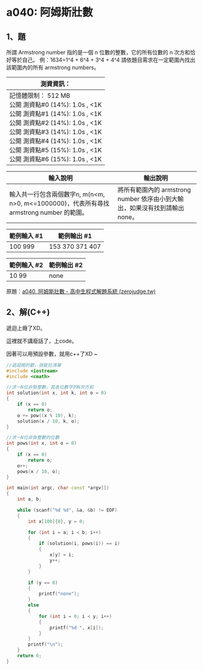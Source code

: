 # a040: 阿姆斯壯數

## 1、題
所謂 Armstrong number 指的是一個 n 位數的整數，它的所有位數的 n 次方和恰好等於自己。
例：1634=1^4 + 6^4 + 3^4 + 4^4
請依題目需求在一定範圍內找出該範圍內的所有 armstrong numbers。



| 測資資訊：                                                   |
| ------------------------------------------------------------ |
| 記憶體限制： 512 MB<br/>公開 測資點#0 (14%): 1.0s , <1K<br/>公開 測資點#1 (14%): 1.0s , <1K<br/>公開 測資點#2 (14%): 1.0s , <1K<br/>公開 測資點#3 (14%): 1.0s , <1K<br/>公開 測資點#4 (14%): 1.0s , <1K<br/>公開 測資點#5 (15%): 1.0s , <1K<br/>公開 測資點#6 (15%): 1.0s , <1K |



| 輸入說明                                                     | 輸出說明                                                     |
| ------------------------------------------------------------ | ------------------------------------------------------------ |
| 輸入共一行包含兩個數字n, m(n<m, n>0, m<=1000000)，代表所有尋找 armstrong number 的範圍。 | 將所有範圍內的 armstrong number 依序由小到大輸出，如果沒有找到請輸出 none。 |



| 範例輸入 #1 | 範例輸出 #1     |
| ----------- | --------------- |
| 100 999     | 153 370 371 407 |

| 範例輸入 #2 | 範例輸出 #2 |
| ----------- | ----------- |
| 10 99 | none   |

原題：[a040.  阿姆斯壯數 - 高中生程式解題系統 (zerojudge.tw)](https://zerojudge.tw/ShowProblem?problemid=a040)



## 2、解(C++)

遞迴上癮了XD。

這裡就不講廢話了，上code。

因著可以用預設參數，就用c++了XD ~

```c++
//遞迴鬧的歡，效能拉清單
#include <iostream>
#include <cmath>

//求一N位非負整數，其各位數字的N次方和
int solution(int x, int k, int o = 0)
{
    if (x == 0)
        return o;
    o += pow((x % 10), k);
    solution(x / 10, k, o);
}

//求一N位非負整數的位數
int pows(int x, int o = 0)
{
    if (x == 0)
        return o;
    o++;
    pows(x / 10, o);
}

int main(int argc, char const *argv[])
{
    int a, b;

    while (scanf("%d %d", &a, &b) != EOF)
    {
        int x[100]{0}, y = 0;

        for (int i = a; i < b; i++)
        {
            if (solution(i, pows(i)) == i)
            {
                x[y] = i;
                y++;
            }
        }

        if (y == 0)
        {
            printf("none");
        }
        else
        {
            for (int i = 0; i < y; i++)
            {
                printf("%d ", x[i]);
            }
        }
        printf("\n");
    }
    return 0;
}
```

